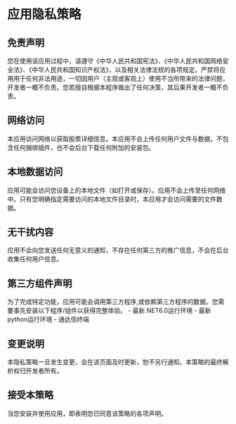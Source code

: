 # 应用隐私策略

## 免责声明

您在使用该应用过程中，请遵守《中华人民共和国宪法》、《中华人民共和国网络安全法》、《中华人民共和国知识产权法》，以及相关法律法规的各项规定。严禁将应用用于任何非法用途，一切因用户（主观或客观上）使用不当所带来的法律问题，开发者一概不负责。您若擅自根据本程序做出了任何决策，其后果开发者一概不负责。

## 网络访问

本应用访问网络以获取股票详细信息。本应用不会上传任何用户文件与数据，不包含任何捆绑插件，也不会后台下载任何附加的安装包。

## 本地数据访问

应用可能会访问您设备上的本地文件（如打开或保存）。应用不会上传至任何网络中。只有您明确指定需要访问的本地文件目录时，本应用才会访问需要的文件数据。

## 无干扰内容

应用不会向您发送任何无意义的通知，不存在任何第三方的推广信息，不会在后台收集任何用户信息。

## 第三方组件声明

为了完成特定功能，应用可能会调用第三方程序,或依赖第三方程序的数据。您需要事先安装以下程序/组件以获得完整体验。
    - 最新.NET6.0运行环境
    - 最新python运行环境
    - 通达信终端

## 变更说明

本隐私策略一旦发生变更，会在该页面及时更新，恕不另行通知。本策略的最终解析权归开发者所有。

## 接受本策略

当您安装并使用应用，即表明您已同意该策略的各项声明。
